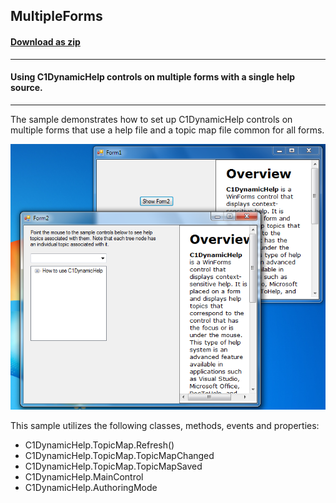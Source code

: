 ## MultipleForms
#### [Download as zip](https://minhaskamal.github.io/DownGit/#/home?url=https://github.com/GrapeCity/ComponentOne-WinForms-Samples/tree/master/NetFramework\DynamicHelp\VB\MultipleForms)
____
#### Using C1DynamicHelp controls on multiple forms with a single help source. 
____
The sample demonstrates how to set up C1DynamicHelp controls on multiple forms that use a help file and a topic map file common for all forms.

![screenshot](screenshot.png)

This sample utilizes the following classes, methods, events and properties:

* C1DynamicHelp.TopicMap.Refresh()
* C1DynamicHelp.TopicMap.TopicMapChanged
* C1DynamicHelp.TopicMap.TopicMapSaved
* C1DynamicHelp.MainControl
* C1DynamicHelp.AuthoringMode
